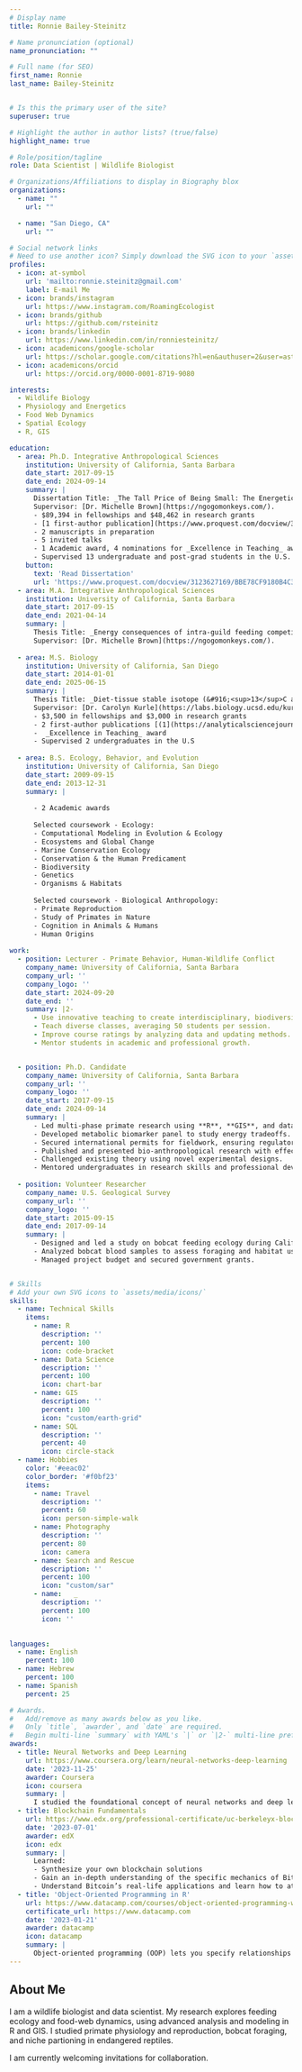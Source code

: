 ```yaml
---
# Display name
title: Ronnie Bailey-Steinitz

# Name pronunciation (optional)
name_pronunciation: ""

# Full name (for SEO)
first_name: Ronnie
last_name: Bailey-Steinitz


# Is this the primary user of the site?
superuser: true

# Highlight the author in author lists? (true/false)
highlight_name: true

# Role/position/tagline
role: Data Scientist | Wildlife Biologist

# Organizations/Affiliations to display in Biography blox
organizations:
  - name: ""
    url: ""

  - name: "San Diego, CA"
    url: ""

# Social network links
# Need to use another icon? Simply download the SVG icon to your `assets/media/icons/` folder.
profiles:
  - icon: at-symbol
    url: 'mailto:ronnie.steinitz@gmail.com'
    label: E-mail Me
  - icon: brands/instagram
    url: https://www.instagram.com/RoamingEcologist
  - icon: brands/github
    url: https://github.com/rsteinitz
  - icon: brands/linkedin
    url: https://www.linkedin.com/in/ronniesteinitz/
  - icon: academicons/google-scholar
    url: https://scholar.google.com/citations?hl=en&authuser=2&user=astDl-wAAAAJ
  - icon: academicons/orcid
    url: https://orcid.org/0000-0001-8719-9080

interests:
  - Wildlife Biology
  - Physiology and Energetics
  - Food Web Dynamics
  - Spatial Ecology 
  - R, GIS

education:
  - area: Ph.D. Integrative Anthropological Sciences
    institution: University of California, Santa Barbara
    date_start: 2017-09-15
    date_end: 2024-09-14
    summary: |
      Dissertation Title: _The Tall Price of Being Small: The Energetic and Fitness Costs of Interspecific Feeding Competition in Wild Primates_.   
      Supervisor: [Dr. Michelle Brown](https://ngogomonkeys.com/). 
      - $89,394 in fellowships and $48,462 in research grants
      - [1 first-author publication](https://www.proquest.com/docview/3123627169/BBE78CF9180B4C33PQ/1?accountid=14522&sourcetype=Dissertations%20&%20Theses) and 5 first-author conferences presentations
      - 2 manuscripts in preparation
      - 5 invited talks
      - 1 Academic award, 4 nominations for _Excellence in Teaching_ awards
      - Supervised 13 undergraduate and post-grad students in the U.S. and in Uganda
    button:
      text: 'Read Dissertation'
      url: 'https://www.proquest.com/docview/3123627169/BBE78CF9180B4C33PQ/1?accountid=14522&sourcetype=Dissertations%20&%20Theses'
  - area: M.A. Integrative Anthropological Sciences
    institution: University of California, Santa Barbara
    date_start: 2017-09-15
    date_end: 2021-04-14
    summary: |
      Thesis Title: _Energy consequences of intra-guild feeding competition in a primate community._  
      Supervisor: [Dr. Michelle Brown](https://ngogomonkeys.com/). 
      
  - area: M.S. Biology
    institution: University of California, San Diego
    date_start: 2014-01-01
    date_end: 2025-06-15
    summary: |
      Thesis Title: _Diet-tissue stable isotope (&#916;<sup>13</sup>C and &#916;<sup>15</sup>N) discrimination factors for multiple tissues from terrestrial reptiles (rock iguanas, Cyclura species)._  
      Supervisor: [Dr. Carolyn Kurle](https://labs.biology.ucsd.edu/kurle/). 
      - $3,500 in fellowships and $3,000 in research grants
      - 2 first-author publications [(1](https://analyticalsciencejournals.onlinelibrary.wiley.com/doi/abs/10.1002/rcm.7410) [,2)](https://www.proquest.com/docview/1699340766/E17373C9D5F47D2PQ/1?accountid=14522&sourcetype=Dissertations%20&%20Theses) and 2 first-author conferences presentations
      -  _Excellence in Teaching_ award
      - Supervised 2 undergraduates in the U.S
    
  - area: B.S. Ecology, Behavior, and Evolution
    institution: University of California, San Diego
    date_start: 2009-09-15
    date_end: 2013-12-31
    summary: |
      
      - 2 Academic awards  
      
      Selected coursework - Ecology:
      - Computational Modeling in Evolution & Ecology
      - Ecosystems and Global Change
      - Marine Conservation Ecology
      - Conservation & the Human Predicament
      - Biodiversity
      - Genetics
      - Organisms & Habitats  
      
      Selected coursework - Biological Anthropology:
      - Primate Reproduction
      - Study of Primates in Nature
      - Cognition in Animals & Humans
      - Human Origins
      
work:
  - position: Lecturer - Primate Behavior, Human-Wildlife Conflict
    company_name: University of California, Santa Barbara
    company_url: ''
    company_logo: ''
    date_start: 2024-09-20
    date_end: ''
    summary: |2-
      - Use innovative teaching to create interdisciplinary, biodiversity-focused curricula.
      - Teach diverse classes, averaging 50 students per session.
      - Improve course ratings by analyzing data and updating methods.
      - Mentor students in academic and professional growth.


  - position: Ph.D. Candidate
    company_name: University of California, Santa Barbara
    company_url: ''
    company_logo: ''
    date_start: 2017-09-15
    date_end: 2024-09-14
    summary: |
      - Led multi-phase primate research using **R**, **GIS**, and data visualization.
      - Developed metabolic biomarker panel to study energy tradeoffs.
      - Secured international permits for fieldwork, ensuring regulatory compliance.
      - Published and presented bio-anthropological research with effective and visually compelling communication.
      - Challenged existing theory using novel experimental designs.
      - Mentored undergraduates in research skills and professional development.
      
  - position: Volunteer Researcher
    company_name: U.S. Geological Survey
    company_url: ''
    company_logo: ''
    date_start: 2015-09-15
    date_end: 2017-09-14
    summary: |
      - Designed and led a study on bobcat feeding ecology during California Drought.
      - Analyzed bobcat blood samples to assess foraging and habitat use.
      - Managed project budget and secured government grants.


# Skills
# Add your own SVG icons to `assets/media/icons/`
skills:
  - name: Technical Skills
    items:
      - name: R
        description: ''
        percent: 100
        icon: code-bracket
      - name: Data Science
        description: ''
        percent: 100
        icon: chart-bar
      - name: GIS
        description: ''
        percent: 100
        icon: "custom/earth-grid"
      - name: SQL
        description: ''
        percent: 40
        icon: circle-stack
  - name: Hobbies
    color: '#eeac02'
    color_border: '#f0bf23'
    items:
      - name: Travel
        description: ''
        percent: 60
        icon: person-simple-walk
      - name: Photography
        description: ''
        percent: 80
        icon: camera
      - name: Search and Rescue
        description: ''
        percent: 100
        icon: "custom/sar"
      - name:   _
        description: ''
        percent: 100
        icon: ''
  

languages:
  - name: English
    percent: 100
  - name: Hebrew
    percent: 100
  - name: Spanish
    percent: 25

# Awards.
#   Add/remove as many awards below as you like.
#   Only `title`, `awarder`, and `date` are required.
#   Begin multi-line `summary` with YAML's `|` or `|2-` multi-line prefix and indent 2 spaces below.
awards:
  - title: Neural Networks and Deep Learning
    url: https://www.coursera.org/learn/neural-networks-deep-learning
    date: '2023-11-25'
    awarder: Coursera
    icon: coursera
    summary: |
      I studied the foundational concept of neural networks and deep learning. By the end, I was familiar with the significant technological trends driving the rise of deep learning; build, train, and apply fully connected deep neural networks; implement efficient (vectorized) neural networks; identify key parameters in a neural network’s architecture; and apply deep learning to your own applications.
  - title: Blockchain Fundamentals
    url: https://www.edx.org/professional-certificate/uc-berkeleyx-blockchain-fundamentals
    date: '2023-07-01'
    awarder: edX
    icon: edx
    summary: |
      Learned:
      - Synthesize your own blockchain solutions
      - Gain an in-depth understanding of the specific mechanics of Bitcoin
      - Understand Bitcoin’s real-life applications and learn how to attack and destroy Bitcoin, Ethereum, smart contracts and Dapps, and alternatives to Bitcoin’s Proof-of-Work consensus algorithm
  - title: 'Object-Oriented Programming in R'
    url: https://www.datacamp.com/courses/object-oriented-programming-with-s3-and-r6-in-r
    certificate_url: https://www.datacamp.com
    date: '2023-01-21'
    awarder: datacamp
    icon: datacamp
    summary: |
      Object-oriented programming (OOP) lets you specify relationships between functions and the objects that they can act on, helping you manage complexity in your code. This is an intermediate level course, providing an introduction to OOP, using the S3 and R6 systems. S3 is a great day-to-day R programming tool that simplifies some of the functions that you write. R6 is especially useful for industry-specific analyses, working with web APIs, and building GUIs.
---
```


## About Me

I am a wildlife biologist and data scientist. My research explores feeding ecology and food-web dynamics, using advanced analysis and modeling in R and GIS. I studied primate physiology and reproduction, bobcat foraging, and niche partioning in endangered reptiles.

I am currently welcoming invitations for collaboration.
